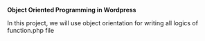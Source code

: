 __Object Oriented Programming in Wordpress__

In this project, we will use object orientation for writing all logics of function.php file